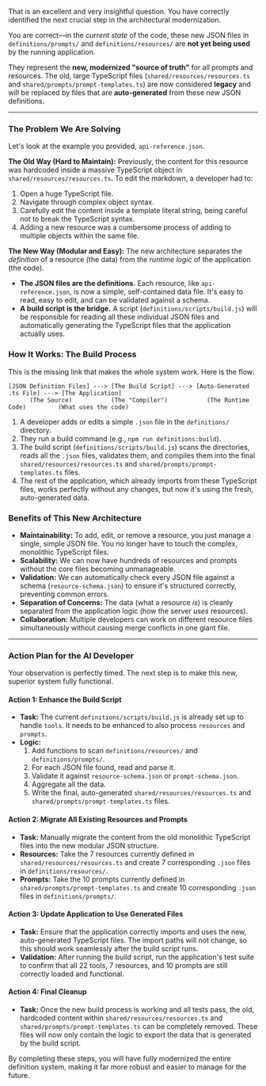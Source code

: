 That is an excellent and very insightful question. You have correctly identified the next crucial step in the architectural modernization.

You are correct—in the *current state* of the code, these new JSON files in `definitions/prompts/` and `definitions/resources/` are **not yet being used** by the running application.

They represent the **new, modernized "source of truth"** for all prompts and resources. The old, large TypeScript files (`shared/resources/resources.ts` and `shared/prompts/prompt-templates.ts`) are now considered **legacy** and will be replaced by files that are **auto-generated** from these new JSON definitions.

---

### **The Problem We Are Solving**

Let's look at the example you provided, `api-reference.json`.

**The Old Way (Hard to Maintain):**
Previously, the content for this resource was hardcoded inside a massive TypeScript object in `shared/resources/resources.ts`. To edit the markdown, a developer had to:
1.  Open a huge TypeScript file.
2.  Navigate through complex object syntax.
3.  Carefully edit the content inside a template literal string, being careful not to break the TypeScript syntax.
4.  Adding a new resource was a cumbersome process of adding to multiple objects within the same file.

**The New Way (Modular and Easy):**
The new architecture separates the *definition* of a resource (the data) from the *runtime logic* of the application (the code).

*   **The JSON files are the definitions.** Each resource, like `api-reference.json`, is now a simple, self-contained data file. It's easy to read, easy to edit, and can be validated against a schema.
*   **A build script is the bridge.** A script (`definitions/scripts/build.js`) will be responsible for reading all these individual JSON files and automatically generating the TypeScript files that the application actually uses.

### **How It Works: The Build Process**

This is the missing link that makes the whole system work. Here is the flow:

```
[JSON Definition Files] ---> [The Build Script] ---> [Auto-Generated .ts File] ---> [The Application]
      (The Source)           (The "Compiler")           (The Runtime Code)         (What uses the code)
```

1.  A developer adds or edits a simple `.json` file in the `definitions/` directory.
2.  They run a build command (e.g., `npm run definitions:build`).
3.  The build script (`definitions/scripts/build.js`) scans the directories, reads all the `.json` files, validates them, and compiles them into the final `shared/resources/resources.ts` and `shared/prompts/prompt-templates.ts` files.
4.  The rest of the application, which already imports from these TypeScript files, works perfectly without any changes, but now it's using the fresh, auto-generated data.

### **Benefits of This New Architecture**

*   **Maintainability:** To add, edit, or remove a resource, you just manage a single, simple JSON file. You no longer have to touch the complex, monolithic TypeScript files.
*   **Scalability:** We can now have hundreds of resources and prompts without the core files becoming unmanageable.
*   **Validation:** We can automatically check every JSON file against a schema (`resource-schema.json`) to ensure it's structured correctly, preventing common errors.
*   **Separation of Concerns:** The data (what a resource *is*) is cleanly separated from the application logic (how the server *uses* resources).
*   **Collaboration:** Multiple developers can work on different resource files simultaneously without causing merge conflicts in one giant file.

---

### **Action Plan for the AI Developer**

Your observation is perfectly timed. The next step is to make this new, superior system fully functional.

#### **Action 1: Enhance the Build Script**

*   **Task:** The current `definitions/scripts/build.js` is already set up to handle `tools`. It needs to be enhanced to also process `resources` and `prompts`.
*   **Logic:**
    1.  Add functions to scan `definitions/resources/` and `definitions/prompts/`.
    2.  For each JSON file found, read and parse it.
    3.  Validate it against `resource-schema.json` or `prompt-schema.json`.
    4.  Aggregate all the data.
    5.  Write the final, auto-generated `shared/resources/resources.ts` and `shared/prompts/prompt-templates.ts` files.

#### **Action 2: Migrate All Existing Resources and Prompts**

*   **Task:** Manually migrate the content from the old monolithic TypeScript files into the new modular JSON structure.
*   **Resources:** Take the 7 resources currently defined in `shared/resources/resources.ts` and create 7 corresponding `.json` files in `definitions/resources/`.
*   **Prompts:** Take the 10 prompts currently defined in `shared/prompts/prompt-templates.ts` and create 10 corresponding `.json` files in `definitions/prompts/`.

#### **Action 3: Update Application to Use Generated Files**

*   **Task:** Ensure that the application correctly imports and uses the new, auto-generated TypeScript files. The import paths will not change, so this should work seamlessly after the build script runs.
*   **Validation:** After running the build script, run the application's test suite to confirm that all 22 tools, 7 resources, and 10 prompts are still correctly loaded and functional.

#### **Action 4: Final Cleanup**

*   **Task:** Once the new build process is working and all tests pass, the old, hardcoded content within `shared/resources/resources.ts` and `shared/prompts/prompt-templates.ts` can be completely removed. These files will now only contain the logic to export the data that is generated by the build script.

By completing these steps, you will have fully modernized the entire definition system, making it far more robust and easier to manage for the future.